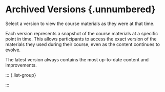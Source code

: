 # Archived Versions {.unnumbered}

<!--
Course Maintainers Note:
- You may edit the title above and introductory text below to your taste.
- Do NOT change the {.list-group} element.
- Do NOT rename this file; it must remain versions.md.
-->

Select a version to view the course materials as they were at that time.

Each version represents a snapshot of the course materials at a specific point in time. This allows participants to access the exact version of the materials they used during their course, even as the content continues to evolve.

The latest version always contains the most up-to-date content and improvements.

::: {.list-group}
<!-- AUTOMATIC_VERSIONS_START - DO NOT EDIT: managed by update-dropdown.py -->
<!-- AUTOMATIC_VERSIONS_END -->
:::
